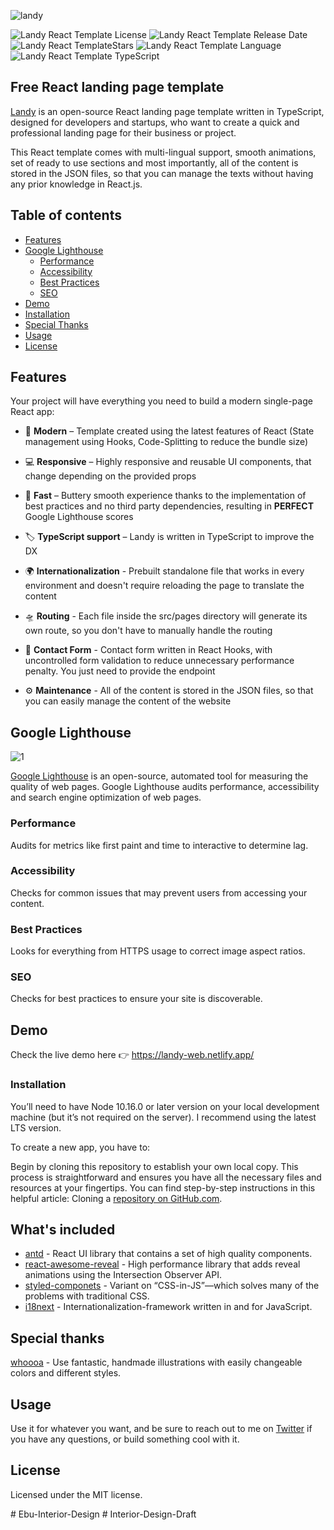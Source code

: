 ![landy](https://user-images.githubusercontent.com/48876996/121569479-e179db80-ca31-11eb-8a48-9c3de9b142f3.gif)

![Landy React Template License](https://img.shields.io/github/license/Adrinlol/landy-react-template)
![Landy React Template Release Date](https://img.shields.io/github/release-date/Adrinlol/landy-react-template)
![Landy React TemplateStars](https://img.shields.io/github/stars/Adrinlol/landy-react-template)
![Landy React Template Language](https://img.shields.io/github/languages/top/Adrinlol/landy-react-template)
![Landy React Template TypeScript](https://badgen.net/npm/types/tslib)

## Free React landing page template

[Landy][Landy] is an open-source React landing page template written in TypeScript, designed for developers and startups, who want to create a quick and professional landing page for their business or project.

This React template comes with multi-lingual support, smooth animations, set of ready to use sections and most importantly, all of the content is stored in the JSON files, so that you can manage the texts without having any prior knowledge in React.js.

## Table of contents

- [Features](#features)
- [Google Lighthouse](#google-lighthouse)
  - [Performance](#performance)
  - [Accessibility](#accessibility)
  - [Best Practices](#best-practices)
  - [SEO](#seo)
- [Demo](#demo)
- [Installation](#installation)
- [Special Thanks](#special-thanks)
- [Usage](#usage)
- [License](#license)

## Features

Your project will have everything you need to build a modern single-page React app:

- 🎁 **Modern** – Template created using the latest features of React (State management using Hooks, Code-Splitting to reduce the bundle size)

- 💻 **Responsive** – Highly responsive and reusable UI components, that change depending on the provided props

- 🚀 **Fast** – Buttery smooth experience thanks to the implementation of best practices and no third party dependencies, resulting in <b>PERFECT</b> Google Lighthouse scores

- 🏷 **TypeScript support** – Landy is written in TypeScript to improve the DX

- 🌍 **Internationalization** - Prebuilt standalone file that works in every environment and doesn't require reloading the page to translate the content

- 🛸 **Routing** - Each file inside the src/pages directory will generate its own route, so you don't have to manually handle the routing

- 🤙 **Contact Form** - Contact form written in React Hooks, with uncontrolled form validation to reduce unnecessary performance penalty. You just need to provide the endpoint

- ⚙️ **Maintenance** - All of the content is stored in the JSON files, so that you can easily manage the content of the website

## Google Lighthouse

![1](https://user-images.githubusercontent.com/48876996/121569366-c313e000-ca31-11eb-940c-187f556ff0d6.png)

[Google Lighthouse][Google Lighthouse] is an open-source, automated tool for measuring the quality of web pages. Google Lighthouse audits performance, accessibility and search engine optimization of web pages.

### Performance

Audits for metrics like first paint and time to interactive to determine lag.

### Accessibility

Checks for common issues that may prevent users from accessing your content.

### Best Practices

Looks for everything from HTTPS usage to correct image aspect ratios.

### SEO 

Checks for best practices to ensure your site is discoverable.


## Demo

Check the live demo here 👉️ https://landy-web.netlify.app/


### Installation

You’ll need to have Node 10.16.0 or later version on your local development machine (but it’s not required on the server). I recommend using the latest LTS version.

To create a new app, you have to:

Begin by cloning this repository to establish your own local copy. This process is straightforward and ensures you have all the necessary files and resources at your fingertips. You can find step-by-step instructions in this helpful article: Cloning a [repository on GitHub.com](https://docs.github.com/en/repositories/creating-and-managing-repositories/cloning-a-repository#cloning-a-repository).

## What's included

- [antd][antd] - React UI library that contains a set of high quality components.
- [react-awesome-reveal][react-awesome-reveal] - High performance library that adds reveal animations using the Intersection Observer API.
- [styled-componets][styled-componets] - Variant on “CSS-in-JS”—which solves many of the problems with traditional CSS.
- [i18next][i18next] - Internationalization-framework written in and for JavaScript.

## Special thanks

[whoooa][whoooa] - Use fantastic, handmade illustrations with easily changeable colors and different styles.

## Usage

Use it for whatever you want, and be sure to reach out to me on [Twitter](https://twitter.com/Adrinlolx) if you have any questions, or build something cool with it.

## License

Licensed under the MIT license.

<!-- prettier-ignore-start -->
[antd]: https://github.com/ant-design/ant-design
[react-awesome-reveal]: https://www.npmjs.com/package/react-awesome-reveal
[styled-componets]: https://github.com/styled-components/styled-components
[i18next]: https://github.com/i18next/i18next
[whoooa]: https://www.whoooa.rocks/
[Landy]: https://www.npmjs.com/package/cra-template-adrinlol
[Google Lighthouse]: https://developers.google.com/web/tools/lighthouse
<!-- prettier-ignore-end -->
#   E b u - I n t e r i o r - D e s i g n  
 #   I n t e r i o r - D e s i g n - D r a f t  
 